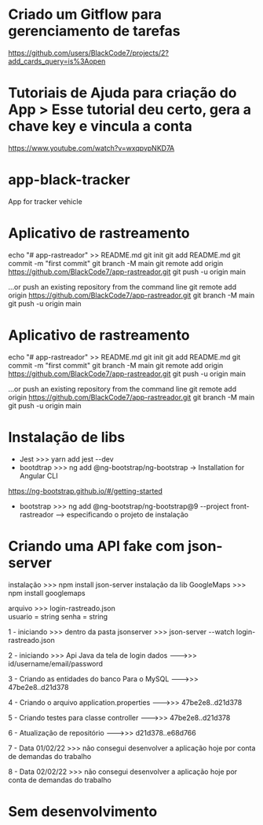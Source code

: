 # Criado um Gitflow para gerenciamento de tarefas
https://github.com/users/BlackCode7/projects/2?add_cards_query=is%3Aopen

# Tutoriais de Ajuda para criação do App > Esse tutorial deu certo, gera a chave key e vincula a conta
https://www.youtube.com/watch?v=wxqpvpNKD7A

# app-black-tracker
App for tracker vehicle

# Aplicativo de rastreamento

echo "# app-rastreador" >> README.md
git init
git add README.md
git commit -m "first commit"
git branch -M main
git remote add origin https://github.com/BlackCode7/app-rastreador.git
git push -u origin main


…or push an existing repository from the command line
git remote add origin https://github.com/BlackCode7/app-rastreador.git
git branch -M main
git push -u origin main



# Aplicativo de rastreamento

echo "# app-rastreador" >> README.md
git init
git add README.md
git commit -m "first commit"
git branch -M main
git remote add origin https://github.com/BlackCode7/app-rastreador.git
git push -u origin main


…or push an existing repository from the command line
git remote add origin https://github.com/BlackCode7/app-rastreador.git
git branch -M main
git push -u origin main

# Instalação de libs
- Jest >>> yarn add jest --dev
- bootdtrap >>> ng add @ng-bootstrap/ng-bootstrap -> Installation for Angular CLI

https://ng-bootstrap.github.io/#/getting-started
- bootstrap >>> ng add @ng-bootstrap/ng-bootstrap@9 --project front-rastreador --> especificando o projeto de instalação


# Criando uma API fake com json-server 

instalação >>> npm install json-server
instalação da lib GoogleMaps >>> npm install googlemaps

arquivo >>> login-rastreado.json   
                usuario = string 
                senha = string  

1 - iniciando >>> dentro da pasta jsonserver >>> json-server --watch login-rastreado.json

2 - iniciando >>> Api Java da tela de login dados --->>> id/username/email/password

3 - Criando as entidades do banco Para o MySQL --->>>  47be2e8..d21d378

4 - Criando o arquivo application.properties --->>>  47be2e8..d21d378

5 - Criando testes para classe controller --->>>  47be2e8..d21d378

6 - Atualização de repositório --->>> d21d378..e68d766

7 - Data 01/02/22 >>> não consegui desenvolver a aplicação hoje por conta de demandas do trabalho

8 - Data 02/02/22 >>> não consegui desenvolver a aplicação hoje por conta de demandas do trabalho

# Sem desenvolvimento
